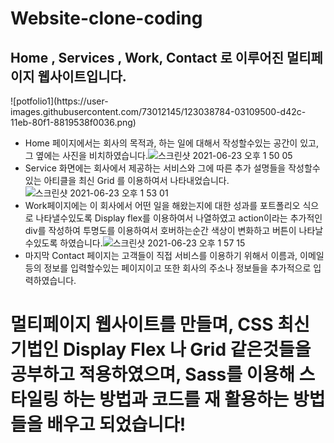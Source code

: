 # Website-clone-coding

<h2>Home , Services , Work, Contact 로 이루어진 멀티페이지 웹사이트입니다.</h2>
![potfolio1](https://user-images.githubusercontent.com/73012145/123038784-03109500-d42c-11eb-80f1-8819538f0036.png)

* Home 페이지에서는 회사의 목적과, 하는 일에 대해서 작성할수있는 공간이 있고, 그 옆에는 사진을 비치하였습니다.![스크린샷 2021-06-23 오후 1 50 05](https://user-images.githubusercontent.com/73012145/123037656-f723d380-d429-11eb-9bbb-bfce186104a9.png)
* Service 화면에는 회사에서 제공하는 서비스와 그에 따른 추가 설명들을 작성할수있는 아티클을 최신 Grid 를 이용하여서 나타내었습니다.![스크린샷 2021-06-23 오후 1 53 01](https://user-images.githubusercontent.com/73012145/123037860-600b4b80-d42a-11eb-9a73-da3f8a5c7480.png)
* Work페이지에는 이 회사에서 어떤 일을 해왔는지에 대한 성과를 포트폴리오 식으로 나타낼수있도록 Display flex를 이용하여서 나열하였고 action이라는 추가적인 div를 작성하여 투명도를 이용하여서 호버하는순간 색상이 변화하고 버튼이 나타날수있도록 하였습니다.![스크린샷 2021-06-23 오후 1 57 15](https://user-images.githubusercontent.com/73012145/123038245-fe97ac80-d42a-11eb-94ed-25a4731f523e.png)
* 마지막 Contact 페이지는 고객들이 직접 서비스를 이용하기 위해서 이름과, 이메일 등의 정보를 입력할수있는 페이지이고 또한 회사의 주소나 정보들을 추가적으로 입력하였습니다.

# 멀티페이지 웹사이트를 만들며, CSS 최신기법인 Display Flex 나 Grid 같은것들을 공부하고 적용하였으며, Sass를 이용해 스타일링 하는 방법과 코드를 재 활용하는 방법들을 배우고 되었습니다!
